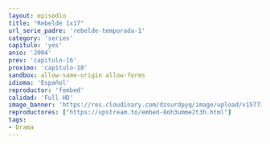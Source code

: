 ```yaml
---
layout: episodio
title: "Rebelde 1x17"
url_serie_padre: 'rebelde-temporada-1'
category: 'series'
capitulo: 'yes'
anio: '2004'
prev: 'capitulo-16'
proximo: 'capitulo-18'
sandbox: allow-same-origin allow-forms
idioma: 'Español'
reproductor: 'fembed'
calidad: 'Full HD'
image_banner: 'https://res.cloudinary.com/dzsurdpyq/image/upload/v1577313723/rebelde-temporada-1-min.jpg'
reproductores: ["https://upstream.to/embed-8oh3umme2t3h.html"]
tags:
- Drama
---
```












